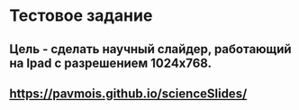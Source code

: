 # Тестовое задание

## Цель - сделать научный слайдер, работающий на Ipad с разрешением 1024х768.

## https://pavmois.github.io/scienceSlides/
